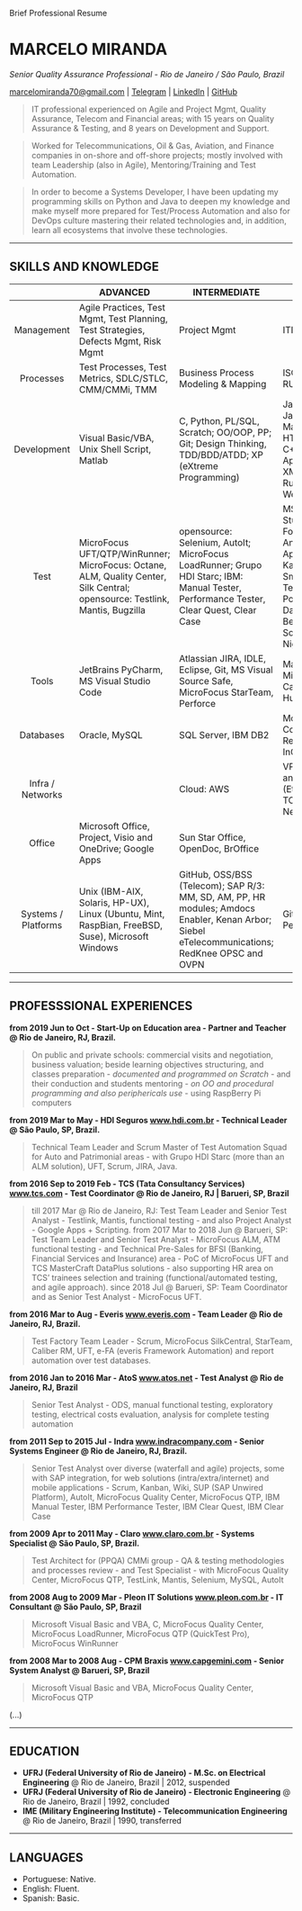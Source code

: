 Brief Professional Resume
# MARCELO MIRANDA
*Senior Quality Assurance Professional - Rio de Janeiro / São Paulo, Brazil*

[marcelomiranda70@gmail.com](mailto:marcelomiranda70@gmail.com)
 |  [Telegram](https://telegram.me/marcmir70)
 |  [LinkedIn](http://br.linkedin.com/in/marcelomiranda)
 |  [GitHub](https://github.com/marcmir70)

> IT professional experienced on Agile and Project Mgmt, Quality Assurance, Telecom and Financial areas; with 15 years on Quality Assurance & Testing, and 8 years on Development and Support.

>	Worked for Telecommunications, Oil & Gas, Aviation, and Finance companies in on-shore and off-shore projects; mostly involved with team Leadership (also in Agile), Mentoring/Training and Test Automation.

> In order to become a Systems Developer, I have been updating my programming skills on Python and Java to deepen my knowledge and make myself more prepared for Test/Process Automation and also for DevOps culture mastering their related technologies and, in addition, learn all ecosystems that involve these technologies.

----

## SKILLS AND KNOWLEDGE

|                     | **ADVANCED** | **INTERMEDIATE** | **BASIC** |
|       :----:        |--------------|------------------|-----------|
| Management          | Agile Practices, Test Mgmt, Test Planning, Test Strategies, Defects Mgmt, Risk Mgmt | Project Mgmt | ITIL, Cobit |  
| Processes           | Test Processes, Test Metrics, SDLC/STLC, CMM/CMMi, TMM | Business Process Modeling & Mapping | ISO9000, SOA, RUP | 
| Development         | Visual Basic/VBA, Unix Shell Script, Matlab | C, Python, PL/SQL, Scratch; OO/OOP, PP; Git; Design Thinking, TDD/BDD/ATDD; XP (eXtreme Programming) | Java, JavaScript, MarkDown, HTML5/CSS3, C++, Google Apps Script, XML, PHP, Perl, Ruby, WebServices | 
| Test                | MicroFocus UFT/QTP/WinRunner; MicroFocus: Octane, ALM, Quality Center, Silk Central; opensource: Testlink, Mantis, Bugzilla | opensource: Selenium, AutoIt; MicroFocus LoadRunner; Grupo HDI Starc; IBM: Manual Tester, Performance Tester, Clear Quest, Clear Case | MS Visual Studio Team Foundation, Android Studio, Appium, Katalon Studio, SmartBear TestComplete, Postman, Database Benerator, SoapUI, Mocha, NightWatch | 
| Tools               | JetBrains PyCharm, MS Visual Studio Code | Atlassian JIRA, IDLE, Eclipse, Git, MS Visual Source Safe, MicroFocus StarTeam, Perforce | Maven, SVN, MicroFocus CaliberRM, Hudson/Jenkins |
| Databases           |  Oracle, MySQL | SQL Server, IBM DB2 | MongoDB, CouchDB, RedKnee InCore |  
| Infra / Networks    |  | Cloud: AWS | VPN, firewalls and protocols (Ethernet, TCP/IP, DHCP, NetBios, SSL) | 
| Office              | Microsoft Office, Project, Visio and OneDrive; Google Apps | Sun Star Office, OpenDoc, BrOffice |  |
| Systems / Platforms | Unix (IBM-AIX, Solaris, HP-UX), Linux (Ubuntu, Mint, RaspBian, FreeBSD, Suse), Microsoft Windows | GitHub, OSS/BSS (Telecom); SAP R/3: MM, SD, AM, PP, HR modules; Amdocs Enabler, Kenan Arbor; Siebel eTelecommunications; RedKnee OPSC and OVPN | GitLab, PeopleSoft |

----

## PROFESSSIONAL EXPERIENCES
**from 2019 Jun to Oct - Start-Up on Education area - Partner and Teacher @ Rio de Janeiro, RJ, Brazil.**
> On public and private schools: commercial visits and negotiation, business valuation; beside learning objectives structuring, and classes preparation - *documented and programmed on Scratch* - and their conduction and students mentoring - *on OO and procedural programming and also periphericals use* - using RaspBerry Pi computers

**from 2019 Mar to May - HDI Seguros www.hdi.com.br - Technical Leader @ São Paulo, SP, Brazil.**
> Technical Team Leader and Scrum Master of Test Automation Squad for Auto and Patrimonial areas - with Grupo HDI Starc (more than an ALM solution), UFT, Scrum, JIRA, Java.

**from 2016 Sep to 2019 Feb - TCS (Tata Consultancy Services) www.tcs.com - Test Coordinator @ Rio de Janeiro, RJ | Barueri, SP, Brazil**
> till 2017 Mar @ Rio de Janeiro, RJ:  Test Team Leader and Senior Test Analyst - Testlink, Mantis, functional testing - and also Project Analyst - Google Apps + Scripting.
> from 2017 Mar to 2018 Jun @ Barueri, SP:  Test Team Leader and Senior Test Analyst - MicroFocus ALM, ATM functional testing - and Technical Pre-Sales for BFSI (Banking, Financial Services and Insurance) area - PoC of MicroFocus UFT and TCS MasterCraft DataPlus solutions - also supporting HR area on TCS’ trainees selection and training (functional/automated testing, and agile approach).
> since 2018 Jul @ Barueri, SP:  Team Coordinator and as Senior Test Analyst - MicroFocus UFT.

**from 2016 Mar to Aug - Everis www.everis.com - Team Leader @ Rio de Janeiro, RJ, Brazil.**
> Test Factory Team Leader - Scrum, MicroFocus SilkCentral, StarTeam, Caliber RM, UFT, e-FA (everis Framework Automation) and report automation over test databases.

**from 2016 Jan to 2016 Mar -	AtoS www.atos.net - Test Analyst @ Rio de Janeiro, RJ, Brazil**
> Senior Test Analyst - ODS, manual functional testing, exploratory testing, electrical costs evaluation, analysis for complete testing automation

**from 2011 Sep to 2015 Jul - Indra www.indracompany.com - Senior Systems Engineer @ Rio de Janeiro, RJ, Brazil.**
> Senior Test Analyst over diverse (waterfall and agile) projects, some with SAP integration, for web solutions (intra/extra/internet) and mobile applications - Scrum, Kanban, Wiki, SUP (SAP Unwired Platform), AutoIt, MicroFocus Quality Center, MicroFocus QTP, IBM Manual Tester, IBM Performance Tester, IBM Clear Quest, IBM Clear Case

**from 2009 Apr to 2011 May - Claro www.claro.com.br - Systems Specialist @ São Paulo, SP, Brazil.**
> Test Architect for (PPQA) CMMi group - QA & testing methodologies and processes review - and Test Specialist - with MicroFocus Quality Center, MicroFocus QTP, TestLink, Mantis, Selenium, MySQL, AutoIt

**from 2008 Aug to 2009 Mar - Pleon IT Solutions www.pleon.com.br - IT Consultant @ São Paulo, SP, Brazil**
> Microsoft Visual Basic and VBA, C, MicroFocus Quality Center, MicroFocus LoadRunner, MicroFocus QTP (QuickTest Pro), MicroFocus WinRunner

**from 2008 Mar to 2008 Aug - CPM Braxis www.capgemini.com - Senior System Analyst @ Barueri, SP, Brazil**
> Microsoft Visual Basic and VBA, MicroFocus Quality Center, MicroFocus QTP

(...)

----

## EDUCATION
- **UFRJ (Federal University of Rio de Janeiro) - M.Sc. on Electrical Engineering** @ Rio de Janeiro, Brazil | 2012, suspended
- **UFRJ (Federal University of Rio de Janeiro) - Electronic Engineering** @ Rio de Janeiro, Brazil | 1992, concluded
- **IME (Military Engineering Institute) - Telecommunication Engineering** @ Rio de Janeiro, Brazil | 1990, transferred

----

## LANGUAGES
- Portuguese: Native.
- English: Fluent.
- Spanish: Basic.
